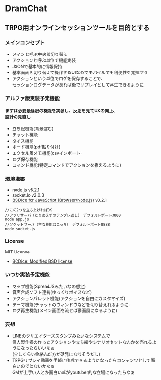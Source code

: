 # DramChat
## TRPG用オンラインセッションツールを目的とする
### メインコンセプト
- メインと呼ぶ中央部切り替え
- アクションと呼ぶ単位で機能実装
- JSONで基本的に情報保持
- 基本画面を切り替えて操作するUIなのでモバイルでも利便性を発揮する
- アクションという単位でログを保存することで、<br/>セッションログデータがあれば後でリプレイとして再生できるように


### アルファ版実装予定機能


#### まずは必要最低限の機能を実装し、反応を見てUXの向上、<br/>設計の見直し
- 立ち絵機能(背景含む)
- チャット機能
- ダイス機能
- ボード機能(pdf貼り付け)
- エクセル風メモ機能(csvインポート)
- ログ保存機能
- コマンド機能(特定コマンドでアクションを扱えるように)


### 環境構築
- node.js v8.2.1
- socket.io v2.0.3
- [BCDice for JavaScript (Browser/Node.js)](https://github.com/ukatama/bcdice-js) v0.2.1

```
//この2つを立ち上げればOK
//アプリサーバ（とりあえずのテンプレ返し）　デフォルトポート3000
node app.js
//ソケットサーバ（主な機能はこっち）　デフォルトポート8888
node socket.js
```

### License
MIT License
- [BCDice: Modified BSD license](https://github.com/torgtaitai/BCDice)
### いつか実装予定機能
- マップ機能(SpreadJSみたいなの想定)
- 音声合成ソフト連携(ゆっくりボイスなど)
- アクションパレット機能(アクションを自由にカスタマイズ)
- テーマ機能(チャットのウィンドウなどを切り替えれるように)
- ログ再生機能(メイン画面を流せば動画風になるように)


### 妄想
- LINEのクリエイターズスタンプみたいなシステムで<br/>個人製作者の作ったアクションや立ち絵やシナリオセットなんかを売れるようになったらいいなぁ<br/>(少しくらい金絡んだ方が活発になりそうだし)
- TRPGリプレイ動画を手軽に作成できるようになったらコンテンツとして面白いのではないかなぁ<br/>GMが上手い人とか面白い卓がyoutuber的な立場になったらなぁ
